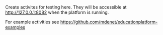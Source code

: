 Create activites for testing here. They will be accessible at http://127.0.0.1:8082 when the platform is running.

For example activities see https://github.com/mdenet/educationplatform-examples
